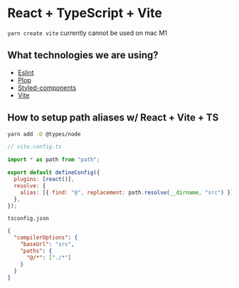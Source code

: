 # React + TypeScript + Vite

`yarn create vite` currently cannot be used on mac M1

## What technologies we are using?

- [Eslint](https://eslint.org/docs/latest)
- [Plop](https://plopjs.com)
- [Styled-components](https://styled-components.com/docs)
- [Vite](https://vitejs.dev/guide/)

## How to setup path aliases w/ React + Vite + TS

```bash
yarn add -D @types/node
```

```js
// vite.config.ts

import * as path from "path";

export default defineConfig({
  plugins: [react()],
  resolve: {
    alias: [{ find: "@", replacement: path.resolve(__dirname, "src") }],
  },
});
```

`tsconfig.json`

```json
{
  "compilerOptions": {
    "baseUrl": "src",
    "paths": {
      "@/*": ["./*"]
    }
  }
}
```
